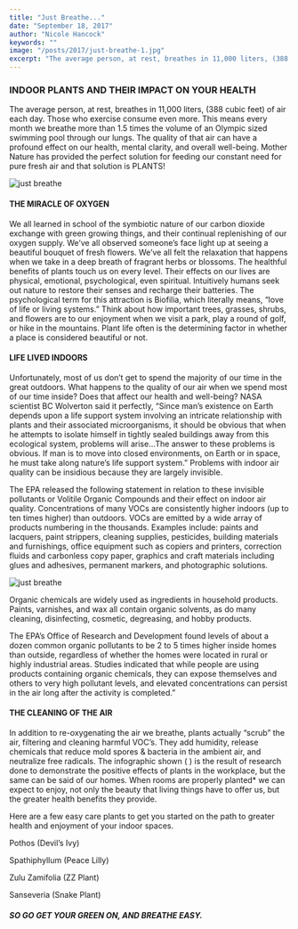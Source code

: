```yaml
---
title: "Just Breathe..."
date: "September 18, 2017"
author: "Nicole Hancock"
keywords: ""
image: "/posts/2017/just-breathe-1.jpg"
excerpt: "The average person, at rest, breathes in 11,000 liters, (388 cubic feet) of air each day. Those who exercise consume even more ..."
---
```


### INDOOR PLANTS AND THEIR IMPACT ON YOUR HEALTH

The average person, at rest, breathes in 11,000 liters, (388 cubic feet) of air each day. Those who exercise consume even more. This means every month we breathe more than 1.5 times the volume of an Olympic sized swimming pool through our lungs. The quality of that air can have a profound effect on our health, mental clarity, and overall well-being. Mother Nature has provided the perfect solution for feeding our constant need for pure fresh air and that solution is PLANTS!

![just breathe](/posts/2017/just-breathe-1.jpg)

#### THE MIRACLE OF OXYGEN

We all learned in school of the symbiotic nature of our carbon dioxide exchange with green growing things, and their continual replenishing of our oxygen supply. We’ve all observed someone’s face light up at seeing a beautiful bouquet of fresh flowers. We’ve all felt the relaxation that happens when we take in a deep breath of fragrant herbs or blossoms. The healthful benefits of plants touch us on every level. Their effects on our lives are physical, emotional, psychological, even spiritual. Intuitively humans seek out nature to restore their senses and recharge their batteries. The psychological term for this attraction is Biofilia, which literally means, “love of life or living systems.” Think about how important trees, grasses, shrubs, and flowers are to our enjoyment when we visit a park, play a round of golf, or hike in the mountains. Plant life often is the determining factor in whether a place is considered beautiful or not.

#### LIFE LIVED INDOORS

Unfortunately, most of us don’t get to spend the majority of our time in the great outdoors. What happens to the quality of our air when we spend most of our time inside? Does that affect our health and well-being? NASA scientist BC Wolverton said it perfectly, “Since man’s existence on Earth depends upon a life support system involving an intricate relationship with plants and their associated microorganisms, it should be obvious that when he attempts to isolate himself in tightly sealed buildings away from this ecological system, problems will arise…The answer to these problems is obvious. If man is to move into closed environments, on Earth or in space, he must take along nature’s life support system.” Problems with indoor air quality can be insidious because they are largely invisible.

The EPA released the following statement in relation to these invisible pollutants or Volitile Organic Compounds and their effect on indoor air quality. Concentrations of many VOCs are consistently higher indoors (up to ten times higher) than outdoors. VOCs are emitted by a wide array of products numbering in the thousands. Examples include: paints and lacquers, paint strippers, cleaning supplies, pesticides, building materials and furnishings, office equipment such as copiers and printers, correction fluids and carbonless copy paper, graphics and craft materials including glues and adhesives, permanent markers, and photographic solutions.

![just breathe](/posts/2017/just-breathe-2.jpg)

Organic chemicals are widely used as ingredients in household products. Paints, varnishes, and wax all contain organic solvents, as do many cleaning, disinfecting, cosmetic, degreasing, and hobby products.

The EPA’s Office of Research and Development found levels of about a dozen common organic pollutants to be 2 to 5 times higher inside homes than outside, regardless of whether the homes were located in rural or highly industrial areas. Studies indicated that while people are using products containing organic chemicals, they can expose themselves and others to very high pollutant levels, and elevated concentrations can persist in the air long after the activity is completed.”

#### THE CLEANING OF THE AIR

In addition to re-oxygenating the air we breathe, plants actually “scrub” the air, filtering and cleaning harmful VOC’s. They add humidity, release chemicals that reduce mold spores & bacteria in the ambient air, and neutralize free radicals. The infographic shown ( ) is the result of research done to demonstrate the positive effects of plants in the workplace, but the same can be said of our homes. When rooms are properly planted\* we can expect to enjoy, not only the beauty that living things have to offer us, but the greater health benefits they provide.

Here are a few easy care plants to get you started on the path to greater health and enjoyment of your indoor spaces.

Pothos (Devil’s Ivy)

Spathiphyllum (Peace Lilly)

Zulu Zamifolia (ZZ Plant)

Sanseveria (Snake Plant)

##### SO GO GET YOUR GREEN ON, AND BREATHE EASY.
